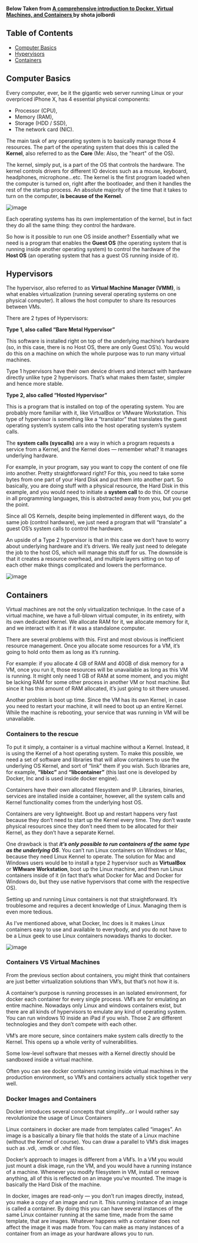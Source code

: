 **Below Taken from [A comprehensive introduction to Docker, Virtual Machines, and Containers
](https://www.freecodecamp.org/news/comprehensive-introductory-guide-to-docker-vms-and-containers-4e42a13ee103/) by shota jolbordi**

## Table of Contents
* [Computer Basics](https://github.com/abudri/Docker/blob/main/VMs.md#computer-basics)
* [Hypervisors](https://github.com/abudri/Docker/blob/main/VMs.md#hypervisors)
* [Containers](https://github.com/abudri/Docker/blob/main/VMs.md#containers)

## Computer Basics

Every computer, ever, be it the gigantic web server running Linux or your overpriced iPhone X, has 4 essential physical components:

* Processor (CPU),
* Memory (RAM),
* Storage (HDD / SSD),
* The network card (NIC).

The main task of any operating system is to basically manage those 4 resources. The part of the operating system that does this is called the **Kernel**, also referred to as the **Core** (Me: Also, the "heart" of the OS).

The kernel, simply put, is a part of the OS that controls the hardware. The kernel controls drivers for different IO devices such as a mouse, keyboard, headphones, microphone…etc. The kernel is the first program loaded when the computer is turned on, right after the bootloader, and then it handles the rest of the startup process. An absolute majority of the time that it takes to turn on the computer, **is because of the Kernel**.

![image](https://user-images.githubusercontent.com/17362519/111316969-172d4500-863a-11eb-98c0-7767a7f06d10.png)

Each operating systems has its own implementation of the kernel, but in fact they do all the same thing: they control the hardware.

So how is it possible to run one OS inside another? Essentially what we need is a program that enables the **Guest OS** (the operating system that is running inside another operating system) to control the hardware of the **Host OS** (an operating system that has a guest OS running inside of it).

## Hypervisors

The hypervisor, also referred to as **Virtual Machine Manager (VMM)**, is what enables virtualization (running several operating systems on one physical computer). It allows the host computer to share its resources between VMs.

There are 2 types of Hypervisors:

**Type 1, also called “Bare Metal Hypervisor”**

This software is installed right on top of the underlying machine’s hardware (so, in this case, there is no Host OS, there are only Guest OS’s). You would do this on a machine on which the whole purpose was to run many virtual machines.

Type 1 hypervisors have their own device drivers and interact with hardware directly unlike type 2 hypervisors. That’s what makes them faster, simpler and hence more stable.

**Type 2, also called “Hosted Hypervisor”**

This is a program that is installed on top of the operating system. You are probably more familiar with it, like VirtualBox or VMware Workstation. This type of hypervisor is something like a “translator” that translates the guest operating system’s system calls into the host operating system’s system calls.

The **system calls (syscalls)** are a way in which a program requests a service from a Kernel, and the Kernel does — remember what? It manages underlying hardware.

For example, in your program, say you want to copy the content of one file into another. Pretty straightforward right? For this, you need to take some bytes from one part of your Hard Disk and put them into another part. So basically, you are doing stuff with a physical resource, the Hard Disk in this example, and you would need to initiate a **system call** to do this. Of course in all programming languages, this is abstracted away from you, but you get the point.

Since all OS Kernels, despite being implemented in different ways, do the same job (control hardware), we just need a program that will “translate” a guest OS’s system calls to control the hardware.

An upside of a Type 2 hypervisor is that in this case we don’t have to worry about underlying hardware and it’s drivers. We really just need to delegate the job to the host OS, which will manage this stuff for us. The downside is that it creates a resource overhead, and multiple layers sitting on top of each other make things complicated and lowers the performance.

![image](https://user-images.githubusercontent.com/17362519/111483715-6e4f1a80-870b-11eb-977b-ab4bd3eca888.png)

## Containers

Virtual machines are not the only virtualization technique. In the case of a virtual machine, we have a full-blown virtual computer, in its entirety, with its own dedicated Kernel. We allocate RAM for it, we allocate memory for it, and we interact with it as if it was a standalone computer.

There are several problems with this. First and most obvious is inefficient resource management. Once you allocate some resources for a VM, it’s going to hold onto them as long as it’s running.

For example: if you allocate 4 GB of RAM and 40GB of disk memory for a VM, once you run it, those resources will be unavailable as long as this VM is running. It might only need 1 GB of RAM at some moment, and you might be lacking RAM for some other process in another VM or host machine. But since it has this amount of RAM allocated, it’s just going to sit there unused.

Another problem is boot up time. Since the VM has its own Kernel, in case you need to restart your machine, it will need to boot up an entire Kernel. While the machine is rebooting, your service that was running in VM will be unavailable.

### Containers to the rescue

To put it simply, a container is a virtual machine without a Kernel. Instead, it is using the Kernel of a host operating system. To make this possible, we need a set of software and libraries that will allow containers to use the underlying OS Kernel, and sort of “link” them if you wish. Such libraries are, for example, **“liblxc”** and **“libcontainer”** (this last one is developed by Docker, Inc and is used inside docker engine).

Containers have their own allocated filesystem and IP. Libraries, binaries, services are installed inside a container, however, all the system calls and Kernel functionality comes from the underlying host OS.

Containers are very lightweight. Boot up and restart happens very fast because they don’t need to start up the Kernel every time. They don’t waste physical resources since they don’t need them to be allocated for their Kernel, as they don’t have a separate Kernel.

One drawback is that _**it’s only possible to run containers of the same type as the underlying OS**_. You can’t run Linux containers on Windows or Mac, because they need Linux Kennel to operate. The solution for Mac and Windows users would be to install a type 2 hypervisor such as **VirtualBox** or **WMware Workstation**, boot up the Linux machine, and then run Linux containers inside of it (in fact that’s what Docker for Mac and Docker for Windows do, but they use native hypervisors that come with the respective OS).

Setting up and running Linux containers is not that straightforward. It’s troublesome and requires a decent knowledge of Linux. Managing them is even more tedious.

As I’ve mentioned above, what Docker, Inc does is it makes Linux containers easy to use and available to everybody, and you do not have to be a Linux geek to use Linux containers nowadays thanks to docker.

![image](https://user-images.githubusercontent.com/17362519/111528124-234afc80-8737-11eb-91dd-c6a9e70b4402.png)

### Containers VS Virtual Machines

From the previous section about containers, you might think that containers are just better virtualization solutions than VM’s, but that’s not how it is.

A container’s purpose is running processes in an isolated environment, for docker each container for every single process. VM’s are for emulating an entire machine. Nowadays only Linux and windows containers exist, but there are all kinds of hypervisors to emulate any kind of operating system. You can run windows 10 inside an iPad if you wish. Those 2 are different technologies and they don’t compete with each other.

VM’s are more secure, since containers make system calls directly to the Kernel. This opens up a whole verity of vulnerabilities.

Some low-level software that messes with a Kernel directly should be sandboxed inside a virtual machine.

Often you can see docker containers running inside virtual machines in the production environment, so VM’s and containers actually stick together very well.

### Docker Images and Containers
Docker introduces several concepts that simplify…or I would rather say revolutionize the usage of Linux Containers

Linux containers in docker are made from templates called “images”. An image is a basically a binary file that holds the state of a Linux machine (without the Kernel of course). You can draw a parallel to VM’s disk images such as .vdi, .vmdk or .vhd files.

Docker’s approach to images is different from a VM’s. In a VM you would just mount a disk image, run the VM, and you would have a running instance of a machine. Whenever you modify filesystem in VM, install or remove anything, all of this is reflected on an image you’ve mounted. The image is basically the Hard Disk of the machine.

In docker, images are read-only — you don’t run images directly, instead, you make a copy of an image and run it. This running instance of an image is called a container. By doing this you can have several instances of the same Linux container running at the same time, made from the same template, that are images. Whatever happens with a container does not affect the image it was made from. You can make as many instances of a container from an image as your hardware allows you to run.








